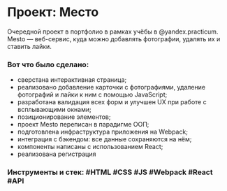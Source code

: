 # Проект: Место

Очередной проект в портфолио в рамках учёбы в @yandex.practicum. Mesto — веб-сервис, куда можно добавлять фотографии, удалять их и ставить лайки.

### Вот что было сделано:

* сверстана интерактивная страница;
* реализовано добавление карточки с фотографиями, удаление фотографий и лайки к ним с помощью JavaScript;
* разработана валидация всех форм и улучшен UX при работе с всплывающими окнами;
* позиционирование элементов;
* проект Mesto переписан в парадигме ООП;
* подготовлена инфраструктура приложения на Webpack;
* интеграция с бэкендом: все данные сохраняются на нём;
* компоненты написаны с использованием React;
* реализована регистрация

### Инструменты и стек: #HTML #CSS #JS #Webpack #React #API
